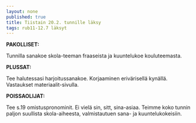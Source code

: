 ```yaml
---
layout: none
published: true
title: Tiistain 20.2. tunnille läksy
tags: rub11-12.7 läksyt
---
```

**PAKOLLISET:**

Tunnilla sanakoe skola-teeman fraaseista ja kuuntelukoe kouluteemasta.

**PLUSSAT:**

Tee halutessasi harjoitussanakoe. Korjaaminen erivärisellä kynällä. Vastaukset materiaalit-sivulla.

**POISSAOLIJAT:**

Tee s.19 omistuspronominit. Ei vielä sin, sitt, sina-asiaa.
Teimme koko tunnin paljon suullista skola-aiheesta, valmistautuen sana- ja kuuntelukokeisiin.
